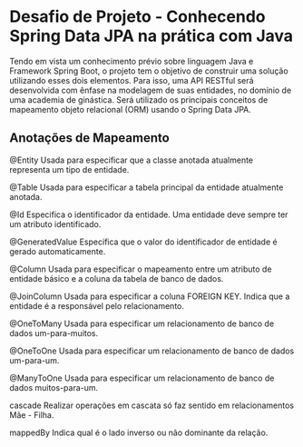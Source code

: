 # Desafio de Projeto - Conhecendo Spring Data JPA na prática com Java

Tendo em vista um conhecimento prévio sobre linguagem Java e Framework Spring Boot, o projeto tem o objetivo de construir uma solução utilizando esses dois elementos. Para isso, uma API RESTful será desenvolvida com ênfase na modelagem de suas entidades, no domínio de uma academia de ginástica. Será utilizado os principais conceitos de mapeamento objeto relacional (ORM) usando o Spring Data JPA.

## Anotações de Mapeamento

@Entity Usada para especificar que a classe anotada atualmente representa um tipo de entidade.

@Table Usada para especificar a tabela principal da entidade atualmente anotada.

@Id Especifica o identificador da entidade. Uma entidade deve sempre ter um atributo identificado.

@GeneratedValue Especifica que o valor do identificador de entidade é gerado automaticamente.

@Column Usada para especificar o mapeamento entre um atributo de entidade básico e a coluna da tabela de banco de dados.

@JoinColumn Usada para especificar a coluna FOREIGN KEY. Indica que a entidade é a responsável pelo relacionamento.

@OneToMany Usada para especificar um relacionamento de banco de dados um-para-muitos.

@OneToOne Usada para especificar um relacionamento de banco de dados um-para-um.

@ManyToOne Usada para especificar um relacionamento de banco de dados muitos-para-um.

cascade Realizar operações em cascata só faz sentido em relacionamentos Mãe - Filha.

mappedBy Indica qual é o lado inverso ou não dominante da relação.